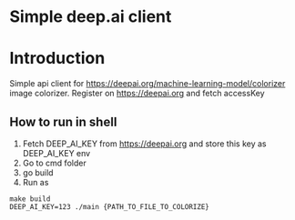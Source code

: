 # Simple deep.ai client

# Introduction

Simple api client for https://deepai.org/machine-learning-model/colorizer image colorizer. Register
on https://deepai.org and fetch accessKey

## How to run in shell
1. Fetch DEEP_AI_KEY from https://deepai.org and store this key as DEEP_AI_KEY env
2. Go to cmd folder
3. go build
4. Run as 
```shell
make build
DEEP_AI_KEY=123 ./main {PATH_TO_FILE_TO_COLORIZE}
```

